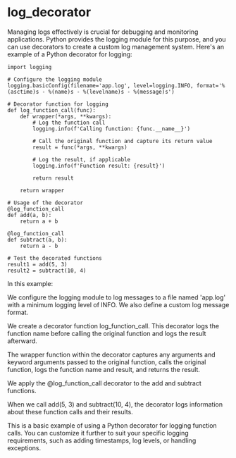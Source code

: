 # log_decorator
Managing logs effectively is crucial for debugging and monitoring applications. Python provides the logging module for this purpose, and you can use decorators to create a custom log management system. Here's an example of a Python decorator for logging:

```
import logging

# Configure the logging module
logging.basicConfig(filename='app.log', level=logging.INFO, format='%(asctime)s - %(name)s - %(levelname)s - %(message)s')

# Decorator function for logging
def log_function_call(func):
    def wrapper(*args, **kwargs):
        # Log the function call
        logging.info(f'Calling function: {func.__name__}')
        
        # Call the original function and capture its return value
        result = func(*args, **kwargs)
        
        # Log the result, if applicable
        logging.info(f'Function result: {result}')
        
        return result
    
    return wrapper

# Usage of the decorator
@log_function_call
def add(a, b):
    return a + b

@log_function_call
def subtract(a, b):
    return a - b

# Test the decorated functions
result1 = add(5, 3)
result2 = subtract(10, 4)
```

In this example:

We configure the logging module to log messages to a file named 'app.log' with a minimum logging level of INFO. We also define a custom log message format.

We create a decorator function log_function_call. This decorator logs the function name before calling the original function and logs the result afterward.

The wrapper function within the decorator captures any arguments and keyword arguments passed to the original function, calls the original function, logs the function name and result, and returns the result.

We apply the @log_function_call decorator to the add and subtract functions.

When we call add(5, 3) and subtract(10, 4), the decorator logs information about these function calls and their results.

This is a basic example of using a Python decorator for logging function calls. You can customize it further to suit your specific logging requirements, such as adding timestamps, log levels, or handling exceptions.
